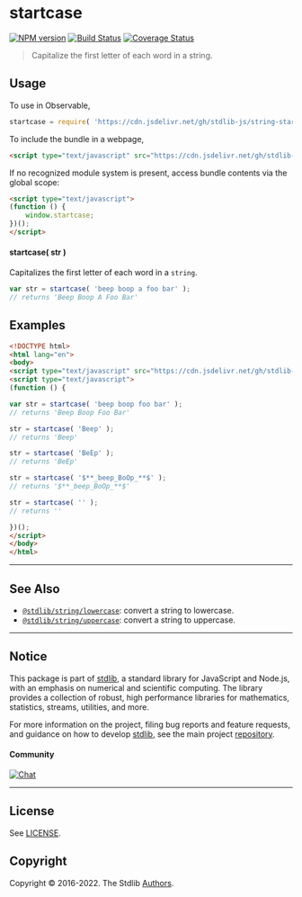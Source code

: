 <!--

@license Apache-2.0

Copyright (c) 2018 The Stdlib Authors.

Licensed under the Apache License, Version 2.0 (the "License");
you may not use this file except in compliance with the License.
You may obtain a copy of the License at

   http://www.apache.org/licenses/LICENSE-2.0

Unless required by applicable law or agreed to in writing, software
distributed under the License is distributed on an "AS IS" BASIS,
WITHOUT WARRANTIES OR CONDITIONS OF ANY KIND, either express or implied.
See the License for the specific language governing permissions and
limitations under the License.

-->

# startcase

[![NPM version][npm-image]][npm-url] [![Build Status][test-image]][test-url] [![Coverage Status][coverage-image]][coverage-url] <!-- [![dependencies][dependencies-image]][dependencies-url] -->

> Capitalize the first letter of each word in a string.

<section class="intro">

</section>

<!-- /.intro -->



<section class="usage">

## Usage

To use in Observable,

```javascript
startcase = require( 'https://cdn.jsdelivr.net/gh/stdlib-js/string-startcase@umd/browser.js' )
```

To include the bundle in a webpage,

```html
<script type="text/javascript" src="https://cdn.jsdelivr.net/gh/stdlib-js/string-startcase@umd/browser.js"></script>
```

If no recognized module system is present, access bundle contents via the global scope:

```html
<script type="text/javascript">
(function () {
    window.startcase;
})();
</script>
```

#### startcase( str )

Capitalizes the first letter of each word in a `string`.

```javascript
var str = startcase( 'beep boop a foo bar' );
// returns 'Beep Boop A Foo Bar'
```

</section>

<!-- /.usage -->

<section class="examples">

## Examples

<!-- eslint no-undef: "error" -->

```html
<!DOCTYPE html>
<html lang="en">
<body>
<script type="text/javascript" src="https://cdn.jsdelivr.net/gh/stdlib-js/string-startcase@umd/browser.js"></script>
<script type="text/javascript">
(function () {

var str = startcase( 'beep boop foo bar' );
// returns 'Beep Boop Foo Bar'

str = startcase( 'Beep' );
// returns 'Beep'

str = startcase( 'BeEp' );
// returns 'BeEp'

str = startcase( '$**_beep_BoOp_**$' );
// returns '$**_beep_BoOp_**$'

str = startcase( '' );
// returns ''

})();
</script>
</body>
</html>
```

</section>

<!-- /.examples -->



<!-- Section for related `stdlib` packages. Do not manually edit this section, as it is automatically populated. -->

<section class="related">

* * *

## See Also

-   <span class="package-name">[`@stdlib/string/lowercase`][@stdlib/string/lowercase]</span><span class="delimiter">: </span><span class="description">convert a string to lowercase.</span>
-   <span class="package-name">[`@stdlib/string/uppercase`][@stdlib/string/uppercase]</span><span class="delimiter">: </span><span class="description">convert a string to uppercase.</span>

</section>

<!-- /.related -->

<!-- Section for all links. Make sure to keep an empty line after the `section` element and another before the `/section` close. -->


<section class="main-repo" >

* * *

## Notice

This package is part of [stdlib][stdlib], a standard library for JavaScript and Node.js, with an emphasis on numerical and scientific computing. The library provides a collection of robust, high performance libraries for mathematics, statistics, streams, utilities, and more.

For more information on the project, filing bug reports and feature requests, and guidance on how to develop [stdlib][stdlib], see the main project [repository][stdlib].

#### Community

[![Chat][chat-image]][chat-url]

---

## License

See [LICENSE][stdlib-license].


## Copyright

Copyright &copy; 2016-2022. The Stdlib [Authors][stdlib-authors].

</section>

<!-- /.stdlib -->

<!-- Section for all links. Make sure to keep an empty line after the `section` element and another before the `/section` close. -->

<section class="links">

[npm-image]: http://img.shields.io/npm/v/@stdlib/string-startcase.svg
[npm-url]: https://npmjs.org/package/@stdlib/string-startcase

[test-image]: https://github.com/stdlib-js/string-startcase/actions/workflows/test.yml/badge.svg?branch=main
[test-url]: https://github.com/stdlib-js/string-startcase/actions/workflows/test.yml?query=branch:main

[coverage-image]: https://img.shields.io/codecov/c/github/stdlib-js/string-startcase/main.svg
[coverage-url]: https://codecov.io/github/stdlib-js/string-startcase?branch=main

<!--

[dependencies-image]: https://img.shields.io/david/stdlib-js/string-startcase.svg
[dependencies-url]: https://david-dm.org/stdlib-js/string-startcase/main

-->

[chat-image]: https://img.shields.io/gitter/room/stdlib-js/stdlib.svg
[chat-url]: https://gitter.im/stdlib-js/stdlib/

[stdlib]: https://github.com/stdlib-js/stdlib

[stdlib-authors]: https://github.com/stdlib-js/stdlib/graphs/contributors

[umd]: https://github.com/umdjs/umd
[es-module]: https://developer.mozilla.org/en-US/docs/Web/JavaScript/Guide/Modules

[deno-url]: https://github.com/stdlib-js/string-startcase/tree/deno
[umd-url]: https://github.com/stdlib-js/string-startcase/tree/umd
[esm-url]: https://github.com/stdlib-js/string-startcase/tree/esm
[branches-url]: https://github.com/stdlib-js/string-startcase/blob/main/branches.md

[stdlib-license]: https://raw.githubusercontent.com/stdlib-js/string-startcase/main/LICENSE

[standard-streams]: https://en.wikipedia.org/wiki/Standard_streams

<!-- <related-links> -->

[@stdlib/string/lowercase]: https://github.com/stdlib-js/string-lowercase/tree/umd

[@stdlib/string/uppercase]: https://github.com/stdlib-js/string-uppercase/tree/umd

<!-- </related-links> -->

</section>

<!-- /.links -->
